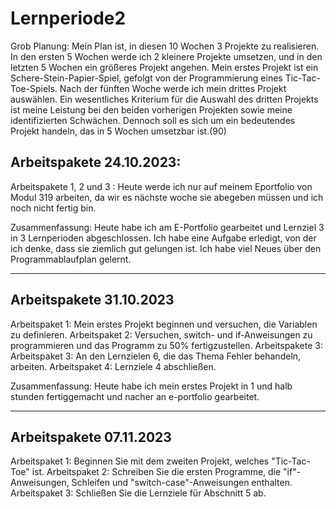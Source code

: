 # Lernperiode2

Grob Planung:
Mein Plan ist, in diesen 10 Wochen 3 Projekte zu realisieren. In den ersten 5 Wochen werde ich 2 kleinere Projekte umsetzen, und in den letzten 5 Wochen ein größeres Projekt angehen. Mein erstes Projekt ist ein Schere-Stein-Papier-Spiel, gefolgt von der Programmierung eines Tic-Tac-Toe-Spiels. Nach der fünften Woche werde ich mein drittes Projekt auswählen. Ein wesentliches Kriterium für die Auswahl des dritten Projekts ist meine Leistung bei den beiden vorherigen Projekten sowie meine identifizierten Schwächen. Dennoch soll es sich um ein bedeutendes Projekt handeln, das in 5 Wochen umsetzbar ist.(90)

## Arbeitspakete 24.10.2023:
Arbeitspakete 1, 2 und 3 : Heute werde ich nur auf meinem Eportfolio von Modul 319 arbeiten, da wir es nächste woche sie abegeben müssen und ich noch nicht fertig bin.

Zusammenfassung: Heute habe ich am E-Portfolio gearbeitet und Lernziel 3 in 3 Lernperioden abgeschlossen. Ich habe eine Aufgabe erledigt, von der ich denke, dass sie ziemlich gut gelungen ist. Ich habe viel Neues über den Programmablaufplan gelernt.

---
## Arbeitspakete 31.10.2023
Arbeitspaket 1: Mein erstes Projekt beginnen und versuchen, die Variablen zu definieren.
Arbeitspaket 2: Versuchen, switch- und if-Anweisungen zu programmieren und das Programm zu 50% fertigzustellen.
Arbeitspakete 3: Arbeitspaket 3: An den Lernzielen 6, die das Thema Fehler behandeln, arbeiten.
Arbeitspaket 4: Lernziele 4 abschließen.

Zusammenfassung: Heute habe ich mein erstes Projekt in 1 und halb stunden fertiggemacht und nacher an e-portfolio gearbeitet.

---
## Arbeitspakete 07.11.2023
Arbeitspaket 1: Beginnen Sie mit dem zweiten Projekt, welches "Tic-Tac-Toe" ist.
Arbeitspaket 2: Schreiben Sie die ersten Programme, die "if"-Anweisungen, Schleifen und "switch-case"-Anweisungen enthalten.
Arbeitspaket 3: Schließen Sie die Lernziele für Abschnitt 5 ab.
